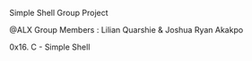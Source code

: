 Simple Shell Group Project

 @ALX Group Members : Lilian Quarshie & Joshua Ryan Akakpo

0x16. C - Simple Shell

